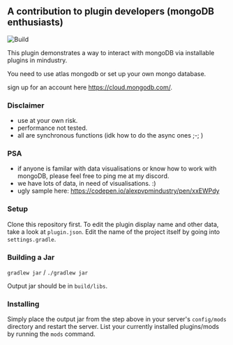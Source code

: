 ## A contribution to plugin developers (mongoDB enthusiasts)
![Build](https://github.com/alexpvpmindustry/MongoDBPlugin/workflows/Build/badge.svg)

This plugin demonstrates a way to interact with mongoDB via installable plugins in mindustry.

You need to use atlas mongodb or set up your own mongo database.

sign up for an account here https://cloud.mongodb.com/.

### Disclaimer
- use at your own risk.
- performance not tested.
- all are synchronous functions (idk how to do the async ones ;-; )

### PSA

- if anyone is familar with data visualisations or know how to work with mongoDB, please feel free to ping me at my discord.
- we have lots of data, in need of visualisations. :)
- ugly sample here: https://codepen.io/alexpvpmindustry/pen/xxEWPdy

### Setup

Clone this repository first.
To edit the plugin display name and other data, take a look at `plugin.json`.
Edit the name of the project itself by going into `settings.gradle`.


### Building a Jar

`gradlew jar` / `./gradlew jar`

Output jar should be in `build/libs`.


### Installing

Simply place the output jar from the step above in your server's `config/mods` directory and restart the server.
List your currently installed plugins/mods by running the `mods` command.
